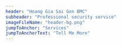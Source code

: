 ```yaml
---
header: "Hoang Gia Sai Gon BMC"
subheader: "Professional security service"
imageFileName: "header-bg.png"
jumpToAnchor: "Services"
jumpToAnchorText: "Tell Me More"
---
```

